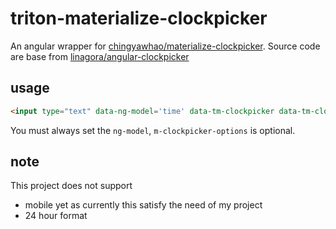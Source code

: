 # triton-materialize-clockpicker

An angular wrapper for [chingyawhao/materialize-clockpicker](https://github.com/chingyawhao/materialize-clockpicker). Source code are base from [linagora/angular-clockpicker](https://github.com/linagora/angular-clockpicker)

## usage

```html
<input type="text" data-ng-model='time' data-tm-clockpicker data-tm-clockpicker-options='options'></input>
```

You must always set the ```ng-model```, ```m-clockpicker-options``` is optional.

## note
This project does not support

 * mobile yet as currently this satisfy the need of my project
 * 24 hour format
